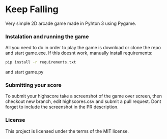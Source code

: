 # Keep Falling
Very simple 2D arcade game made in Pyhton 3 using Pygame.

### Instalation and running the game
All you need to do in order to play the game is download or clone the repo and start game.exe.
If this doesnt work, manually install requirements:
``` bash
pip install -r requirements.txt
```  
and start game.py

### Submitting your score
To submit your highscore take a screenshot of the game over screen, then checkout new branch, edit highscores.csv and submit a pull request. Dont forget to include the screenshot in the PR description.


### License
This project is licensed under the terms of the MIT license.
